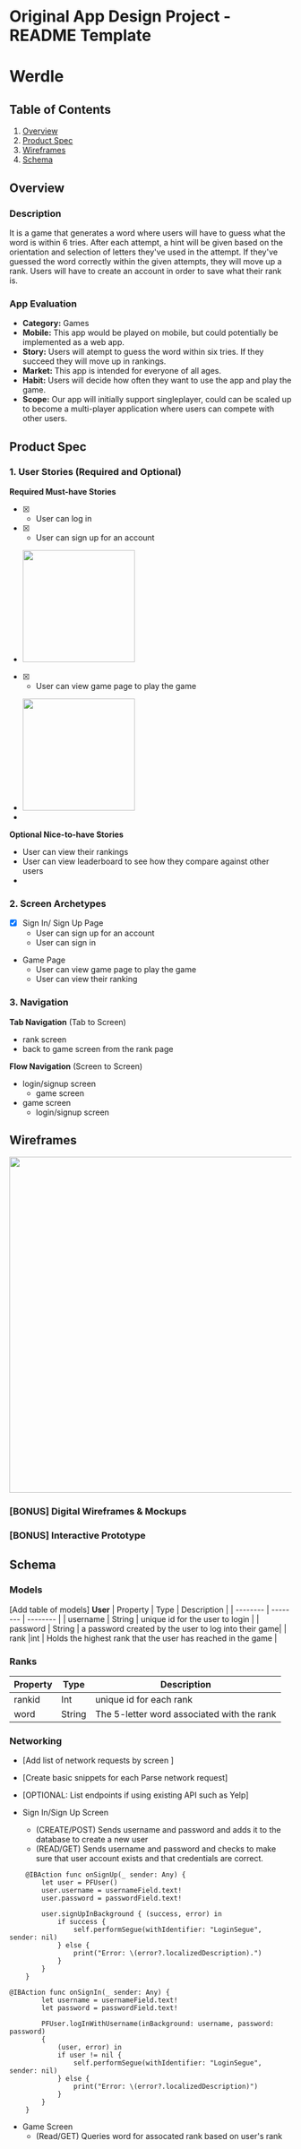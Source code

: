 Original App Design Project - README Template
===

# Werdle

## Table of Contents
1. [Overview](#Overview)
1. [Product Spec](#Product-Spec)
1. [Wireframes](#Wireframes)
2. [Schema](#Schema)

## Overview
### Description

It is a game that generates a word where users will have to guess what the word is within 6 tries. After each attempt, a hint will be given based on the orientation and selection of letters they've used in the attempt. If they've guessed the word correctly within the given attempts, they will move up a rank. Users will have to create an account in order to save what their rank is.



### App Evaluation

- **Category:** Games
- **Mobile:** This app would be played on mobile, but could potentially be implemented as a web app.
- **Story:** Users will atempt to guess the word within six tries. If they succeed they will move up in rankings.
- **Market:** This app is intended for everyone of all ages.
- **Habit:** Users will decide how often they want to use the app and play the game.
- **Scope:** Our app will initially support singleplayer, could can be scaled up to become a multi-player application where users can compete with other users.

## Product Spec

### 1. User Stories (Required and Optional)

**Required Must-have Stories**

- [X] * User can log in
- [X] * User can sign up for an account
-  <img src = "https://i.imgur.com/Eavt2vA.gif" width=200>
- [x] * User can view game page to play the game
- <img src = "https://i.imgur.com/YkuGwJq.png" width=200>
-

**Optional Nice-to-have Stories**

* User can view their rankings
* User can view leaderboard to see how they compare against other users
* 

### 2. Screen Archetypes

- [X]  Sign In/ Sign Up Page
   * User can sign up for an account
   * User can sign in
* Game Page
   * User can view game page to play the game
   * User can view their ranking



### 3. Navigation

**Tab Navigation** (Tab to Screen)

* rank screen
* back to game screen from the rank page

**Flow Navigation** (Screen to Screen)

* login/signup screen
   * game screen
* game screen
   * login/signup screen

   
      
      
      

## Wireframes
<img src="https://i.imgur.com/oWbzsx6.png" width=600>

### [BONUS] Digital Wireframes & Mockups

### [BONUS] Interactive Prototype


## Schema 

### Models
[Add table of models]
**User**
| Property | Type | Description |
| -------- | -------- | -------- |
| username | String   | unique id for the user to login   |
| password | String   | a password created by the user to log into their game|
| rank |int  | Holds the highest rank that the user has reached in the game |

### Ranks
| Property | Type | Description |
| -------- | -------- | -------- |
| rankid | Int  | unique id for each rank |
| word | String  | The 5-letter word associated with the rank |

### Networking
- [Add list of network requests by screen ]
- [Create basic snippets for each Parse network request]
- [OPTIONAL: List endpoints if using existing API such as Yelp]

- Sign In/Sign Up Screen
    - (CREATE/POST) Sends username and password and adds it to the database to create a new user
    - (READ/GET) Sends username and password and checks to make sure that user account exists and that credentials are correct.

```
    @IBAction func onSignUp(_ sender: Any) {
        let user = PFUser()
        user.username = usernameField.text!
        user.password = passwordField.text!
        
        user.signUpInBackground { (success, error) in
            if success {
                self.performSegue(withIdentifier: "LoginSegue", sender: nil)
            } else {
                print("Error: \(error?.localizedDescription).")
            }
        }
    }
```
    

````
@IBAction func onSignIn(_ sender: Any) {
        let username = usernameField.text!
        let password = passwordField.text!
        
        PFUser.logInWithUsername(inBackground: username, password: password)
        {
            (user, error) in
            if user != nil {
                self.performSegue(withIdentifier: "LoginSegue", sender: nil)
            } else {
                print("Error: \(error?.localizedDescription)")
            }
        }
    }
````
- Game Screen
    - (Read/GET) Queries word for assocated rank based on user's rank

